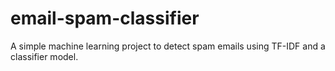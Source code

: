 # email-spam-classifier
A simple machine learning project to detect spam emails using TF-IDF and a classifier model.
